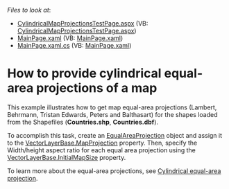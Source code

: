 <!-- default file list -->
*Files to look at*:

* [CylindricalMapProjectionsTestPage.aspx](./CS/CylindricalMapProjections.Web/CylindricalMapProjectionsTestPage.aspx) (VB: [CylindricalMapProjectionsTestPage.aspx](./VB/CylindricalMapProjections.Web/CylindricalMapProjectionsTestPage.aspx))
* [MainPage.xaml](./CS/CylindricalMapProjections/MainPage.xaml) (VB: [MainPage.xaml](./VB/CylindricalMapProjections/MainPage.xaml))
* [MainPage.xaml.cs](./CS/CylindricalMapProjections/MainPage.xaml.cs) (VB: [MainPage.xaml](./VB/CylindricalMapProjections/MainPage.xaml))
<!-- default file list end -->
# How to provide cylindrical equal-area projections of a map


<p>This example illustrates how to get map equal-area projections (Lambert, Behrmann, Tristan Edwards, Peters and Balthasart) for the shapes loaded from the Shapefiles (<strong>Countries.shp</strong>, <strong>Countries.dbf</strong>).</p><p>To accomplish this task, create an <a href="http://help.devexpress.com/#Silverlight/clsDevExpressXpfMapEqualAreaProjectiontopic"><u>EqualAreaProjection</u></a> object and assign it to the <a href="http://help.devexpress.com/#Silverlight/DevExpressXpfMapVectorLayerBase_MapProjectiontopic"><u>VectorLayerBase.MapProjection</u></a> property. Then, specify the Width/height aspect ratio for each equal area projection using the <a href="http://help.devexpress.com/#Silverlight/DevExpressXpfMapVectorLayerBase_InitialMapSizetopic"><u>VectorLayerBase.InitialMapSize</u></a> property. </p><p>To learn more about the equal-area projections, see <a href="http://en.wikipedia.org/wiki/Cylindrical_equal-area_projection"><u>Cylindrical equal-area projection</u></a>. </p><p><br />
</p>

<br/>



